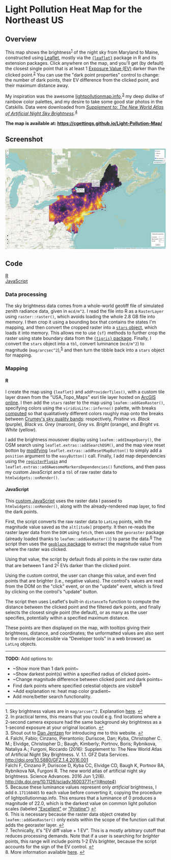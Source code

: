 # Light Pollution Heat Map for the Northeast US

## Overview

This map shows the brightness<sup id="note1">[1](#footnote1)</sup> of the night sky from Maryland to Maine, constructed using [Leaflet](https://leafletjs.com/), mostly via the [`{leaflet}`](https://rstudio.github.io/leaflet/) package in R and its extension packages. Click anywhere on the map, and you'll get (by default) the closest single point that is at least 1 [Exposure Value (EV)](https://en.wikipedia.org/wiki/Exposure_value#EV_as_a_measure_of_luminance_and_illuminance) darker than the clicked point.<sup id="note2">[2](#footnote2)</sup> You can use the "dark point properties" control to change: the number of dark points, their EV difference from the clicked point, and their maximum distance away.

My inspiration was the awesome [lightpollutionmap.info](https://www.lightpollutionmap.info/#zoom=5.34&lat=5329996&lon=-8358608&layers=B0FFFFFTFFFFFFFFF),<sup id="note3">[3](#footnote3)</sup> my deep dislike of rainbow color palettes, and my desire to take some good star photos in the Catskills. Data were downloaded from [*Supplement to: The New World Atlas of Artificial Night Sky Brightness*](http://doi.org/10.5880/GFZ.1.4.2016.001).<sup id="note4">[4](#footnote4)</sup>

**The map is available at: https://cgettings.github.io/Light-Pollution-Map/**

## Screenshot

[![Screenshot of map](map_screenshot.png)](map_screenshot.png)

## Code

[R](/code/Light_Pollution_Map.R)<br>
[JavaScript](/code/closest_dark_place.js)<br>

### Data processing

The sky brightness data comes from a whole-world geotiff file of simulated zenith radiance data, given in `mcd/m^2`. I read the file into R as a `RasterLayer` using `raster::raster()`, which avoids loading the whole 2.8 GB file into memory. I then crop it using a bounding box that contains the states I'm mapping, and then convert the cropped raster into a [`stars` object](https://r-spatial.github.io/stars/), which loads it into memory. This allows me to use `{sf}` methods to further crop the raster using state boundary data from the [`{tigris}` package](https://github.com/walkerke/tigris). Finally, I convert the `stars` object into a `tbl`, convert luminance (`mcd/m^2`) to magnitude (`mag/arcsec^2`),<sup id="note5">[5](#footnote5)</sup> and then turn the tibble back into a `stars` object for mapping.

### Mapping

#### R

I create the map using `{leaflet}` and `addProviderTiles()`, with a custom tile layer drawn from the "USA_Topo_Maps" esri tile layer hosted on [ArcGIS online](https://services.arcgisonline.com/ArcGIS/rest/services/USA_Topo_Maps/MapServer/). I then add the `stars` raster to the map using `leafem::addGeoRaster()`, specifying colors using the `viridisLite::inferno()` palette, with breaks [computed](/code/Light_Pollution_Map.R#L320) so that qualitatively different colors roughly map onto the breaks between [Crumey's sky quality bands](https://academic.oup.com/mnras/article/442/3/2600/1052389#18902351): respectively, *Pristine vs. Black* (purple), *Black vs. Grey* (maroon), *Grey vs. Bright* (orange), and *Bright vs. White* (yellow). 

I add the brightness mousover display using `leafem::addImageQuery()`, the OSM search using `leaflet.extras::addSearchOSM()`, and the map view reset botton by [modifying](/code/functions/addResetMapButtonPosition.R) `leaflet.extras::addResetMapButton()` to simply add a `position` argument to the `easyButton()` call. Finally, I add map dependencies using the [`registerPlugin`](http://rstudio.github.io/leaflet/extending.html) and `leaflet.extras::addAwesomeMarkersDependencies()` functions, and then pass my custom JavaScript and a `tbl` of raw raster data to `htmlwidgets::onRender()`.

#### JavaScript

This [custom JavaScript](/code/closest_dark_place.js) uses the raster data I passed to `htmlwidgets::onRender()`, along with the already-rendered map layer, to find the dark points.

First, the script converts the raw raster data to `LatLng` points, with the magnitude value saved as the `alt[itude]` property. It then re-reads the raster layer data from the `DOM` using `fetch`, then uses the `georaster` package (already loaded thanks to `leafem::addGeoRaster()`) to parse the data.<sup id="note6">[6](#footnote6)</sup> The script then uses the [`geoblaze` package](https://github.com/GeoTIFF/geoblaze) to extract the magnitude value from where the raster was clicked.

Using that value, the script by default finds all points in the raw raster data that are between 1 and 2<sup id="note7">[7](#footnote7)</sup> EVs darker than the clicked point. 

Using the custom control, the user can change this value, and even find points that are brighter (i.e., negative values). The control's values are read from the DOM on the "click" event, or on the "update" event, which is fired by clicking on the control's "update" button.

The script then uses Leaflet's built-in `distanceTo` function to compute the distance between the clicked point and the filtered dark points, and finally selects the closest single point (the default), or as many as the user specifies, potentially within a specified maximum distance.

These points are then displayed on the map, with tooltips giving their brightness, distance, and coordinates; the unformatted values are also sent to the console (accessible via "Developer tools" in a web browser) as `LatLng` objects.

---

**TODO:** Add options to:

* ~Show more than 1 dark point~
* ~Show darkest point(s) within a specified radius of clicked point~
* ~Change magnitude difference between clicked point and dark points~
* Find dark points where specified celestial objects are visible<sup id="note8">[8](#footnote8)</sup>
* ~Add explanation re: heat map color gradient~
* Add more/better search functionality.

---

<a name="footnote1">1.</a> Sky brightness values are in `mag/arcsec^2`. Explanation [here](https://en.wikipedia.org/wiki/Surface_brightness). [↩](#note1)<br>
<a name="footnote2">2.</a> In practical terms, this means that you could e.g. find locations where a 2-second camera exposure had the same background sky brightness as a 1-second exposure at your original location. [↩](#note2)<br>
<a name="footnote3">3.</a> Shout out to [Dan Jentzen](https://www.brighterboston.org/staff) for introducing me to this website. [↩](#note3)<br>
<a name="footnote4">4.</a> Falchi, Fabio; Cinzano, Pierantonio; Duriscoe, Dan; Kyba, Christopher C. M.; Elvidge, Christopher D.; Baugh, Kimberly; Portnov, Boris; Rybnikova, Nataliya A.; Furgoni, Riccardo (2016): Supplement to: The New World Atlas of Artificial Night Sky Brightness. V. 1.1. GFZ Data Services. http://doi.org/10.5880/GFZ.1.4.2016.001 <br>
Falchi F, Cinzano P, Duriscoe D, Kyba CC, Elvidge CD, Baugh K, Portnov BA, Rybnikova NA, Furgoni R. The new world atlas of artificial night sky brightness. Science Advances. 2016 Jun 1;2(6). http://dx.doi.org/10.1126/sciadv.1600377[↩](#note4) <br>
<a name="footnote5">5.</a> Because these luminance values represent only *artificial* brightness, I add `0.171168465` to each value before converting it, copying the procedure of lightpollutionmap.info. This ensures that a luminance of 0 produces a magnitude of 22.0, which is the darkest value on common light pollution scales (labeled ["Excellent"](https://en.wikipedia.org/wiki/Bortle_scale) or ["Pristine"](https://academic.oup.com/mnras/article/442/3/2600/1052389#18902351)) [↩](#note5)<br>
<a name="footnote6">6.</a> This is necessary because the raster data object created by `leafem::addGeoRaster()` only exists within the scope of the function call that adds the georaster layer. [↩](#note6)<br>
<a name="footnote7">7.</a> Technically, it's "EV diff value + 1 EV". This is a mostly arbitrary cutoff that reduces processing demands. Note that if a user is searching for *brighter* points, this range will include points 1-2 EVs brighter, because the script accounts for the sign of the EV control. [↩](#note7)<br>
<a name="footnote8">8.</a> More information available [here](https://en.wikipedia.org/wiki/Naked_eye#In_astronomy). [↩](#note8)<br>
